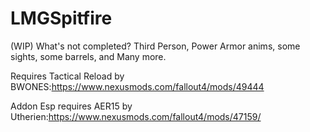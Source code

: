 # LMGSpitfire
(WIP)
What's not completed? 
Third Person,
Power Armor anims, some sights, some barrels,
and Many more.

Requires Tactical Reload by BWONES:https://www.nexusmods.com/fallout4/mods/49444

Addon Esp requires AER15 by Utherien:https://www.nexusmods.com/fallout4/mods/47159/
